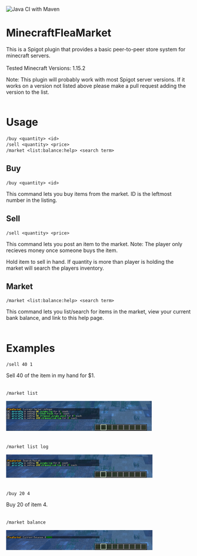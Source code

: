 ![Java CI with Maven](https://github.com/tiecia/MinecraftFleaMarket/workflows/Java%20CI%20with%20Maven/badge.svg?branch=master-release)
# MinecraftFleaMarket
This is a Spigot plugin that provides a basic peer-to-peer store system for minecraft servers.
<br/><br/>
Tested Minecraft Versions: 1.15.2

Note: This plugin will probably work with most Spigot server versions. If it works on a version not listed above please make a pull request adding the version to the list.
<br/><br/>

# Usage

```
/buy <quantity> <id>
/sell <quantity> <price>
/market <list:balance:help> <search term>
```

## Buy
```
/buy <quantity> <id>
```
This command lets you buy items from the market. ID is the leftmost number in the listing.

## Sell
```
/sell <quantity> <price>
```
This command lets you post an item to the market. Note: The player only recieves money once someone buys the item.

Hold item to sell in hand. If quantity is more than player is holding the market will search the players inventory.

## Market
```
/market <list:balance:help> <search term>
```
This command lets you list/search for items in the market, view your current bank balance, and link to this help page.
<br/><br/>

# Examples

```
/sell 40 1
```
Sell 40 of the item in my hand for $1.
<br/><br/>

```
/market list
```
![alt text](https://github.com/tiecia/MinecraftFleaMarket/blob/containerize/images/list.png?raw=true)
<br/><br/>

```
/market list log
```
![alt text](https://github.com/tiecia/MinecraftFleaMarket/blob/containerize/images/search.png?raw=true)
<br/><br/>

```
/buy 20 4
```
Buy 20 of item 4.
<br/><br/>

```
/market balance
```
![alt text](https://github.com/tiecia/MinecraftFleaMarket/blob/containerize/images/balance.png?raw=true)
